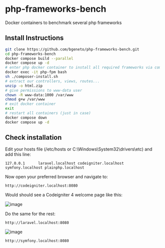 # php-frameworks-bench
Docker containers to benchmark several php frameworks

## Install Instructions

```bash
git clone https://github.com/bgeneto/php-frameworks-bench.git
cd php-frameworks-bench
docker compose build --parallel
docker compose up -d
# enter php docker container to install all required frameworks via composer
docker exec -it php-fpm bash
sh ./composer-install.sh
# extract our controllers, views, routes...
unzip -o html.zip
# give permissions to www-data user
chown -R www-data:1000 /var/www
chmod g+w /var/www
# exit docker container
exit
# restart all containers (just in case)
docker compose down
docker compose up -d
```
 
## Check installation 

Edit your hosts file (/etc/hosts or C:\Windows\System32\drivers\etc) and add this line:

```
127.0.0.1      laravel.localhost codeigniter.localhost symfony.localhost plainphp.localhost
```

Now open your preferred browser and navigate to: 

```
http://codeigniter.localhost:8080
```

Would should see a Codeigniter 4 welcome page like this: 

![image](https://github.com/bgeneto/php-frameworks-bench/assets/473074/5b4fabf2-de7b-496c-bc8b-ec5c1462f83d)

Do the same for the rest: 

```
http://laravel.localhost:8080
```

![image](https://github.com/bgeneto/php-frameworks-bench/assets/473074/9c459cd9-467e-41ff-bd54-e19e089f3735)

```
http://symfony.localhost:8080
```



